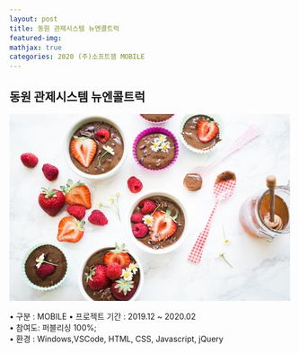 ```yaml
---
layout: post
title: 동원 관제시스템 뉴엔콜트럭 
featured-img:
mathjax: true
categories: 2020 (주)소프트잼 MOBILE
---
```


## 동원 관제시스템 뉴엔콜트럭 

![00pudding](/images/00pudding.jpg)  

• 구분 : MOBILE
• 프로젝트 기간 : 2019.12 ~ 2020.02  
• 참여도: 퍼블리싱 100%;  
• 환경 : Windows,VSCode, HTML, CSS, Javascript, jQuery  


